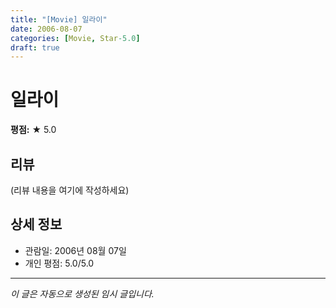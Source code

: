 ```yaml
---
title: "[Movie] 일라이"
date: 2006-08-07
categories: [Movie, Star-5.0]
draft: true
---
```


# 일라이

**평점:** ★ 5.0

## 리뷰

(리뷰 내용을 여기에 작성하세요)

## 상세 정보

- 관람일: 2006년 08월 07일
- 개인 평점: 5.0/5.0

---

*이 글은 자동으로 생성된 임시 글입니다.*

